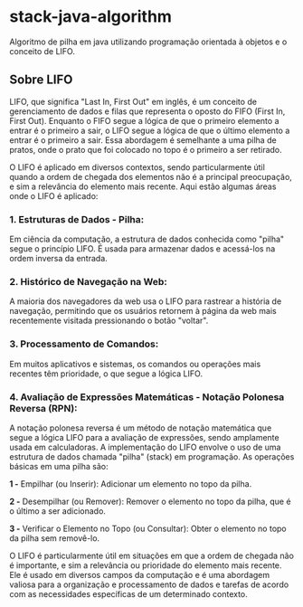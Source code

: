 # stack-java-algorithm
Algoritmo de pilha em java utilizando programação orientada à objetos e o conceito de LIFO. 

## Sobre LIFO
LIFO, que significa "Last In, First Out" em inglês, é um conceito de gerenciamento de dados e filas que representa o oposto do FIFO (First In, First Out). Enquanto o FIFO segue a lógica de que o primeiro elemento a entrar é o primeiro a sair, o LIFO segue a lógica de que o último elemento a entrar é o primeiro a sair. Essa abordagem é semelhante a uma pilha de pratos, onde o prato que foi colocado no topo é o primeiro a ser retirado.

O LIFO é aplicado em diversos contextos, sendo particularmente útil quando a ordem de chegada dos elementos não é a principal preocupação, e sim a relevância do elemento mais recente. Aqui estão algumas áreas onde o LIFO é aplicado:

### 1. Estruturas de Dados - Pilha:
Em ciência da computação, a estrutura de dados conhecida como "pilha" segue o princípio LIFO. É usada para armazenar dados e acessá-los na ordem inversa da entrada.

### 2. Histórico de Navegação na Web:
A maioria dos navegadores da web usa o LIFO para rastrear a história de navegação, permitindo que os usuários retornem à página da web mais recentemente visitada pressionando o botão "voltar".

### 3. Processamento de Comandos:
Em muitos aplicativos e sistemas, os comandos ou operações mais recentes têm prioridade, o que segue a lógica LIFO.

### 4. Avaliação de Expressões Matemáticas - Notação Polonesa Reversa (RPN):
A notação polonesa reversa é um método de notação matemática que segue a lógica LIFO para a avaliação de expressões, sendo amplamente usada em calculadoras.
A implementação do LIFO envolve o uso de uma estrutura de dados chamada "pilha" (stack) em programação. As operações básicas em uma pilha são:

**1 -** Empilhar (ou Inserir): Adicionar um elemento no topo da pilha.

**2 -** Desempilhar (ou Remover): Remover o elemento no topo da pilha, que é o último a ser adicionado.

**3 -** Verificar o Elemento no Topo (ou Consultar): Obter o elemento no topo da pilha sem removê-lo.

O LIFO é particularmente útil em situações em que a ordem de chegada não é importante, e sim a relevância ou prioridade do elemento mais recente. Ele é usado em diversos campos da computação e é uma abordagem valiosa para a organização e processamento de dados e tarefas de acordo com as necessidades específicas de um determinado contexto.

